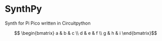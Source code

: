 # SynthPy
Synth for Pi Pico written in Circuitpython

```math
 \begin{bmatrix}  a & b & c \\  
                  d & e & f \\  
                  g & h & i 
 \end{bmatrix}
```
